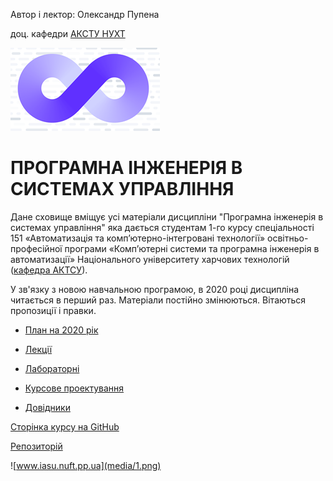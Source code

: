 Автор і лектор: Олександр Пупена

доц. кафедри [АКСТУ НУХТ](http://www.iasu-nuft.pp.ua/) 

![](media/Devops.png)

# ПРОГРАМНА ІНЖЕНЕРІЯ В СИСТЕМАХ УПРАВЛІННЯ 

Дане сховище вміщує усі матеріали дисципліни "Програмна інженерія в системах управління" яка  дається студентам 1-го курсу спеціальності 151 «Автоматизація та комп’ютерно-інтегровані технології» освітньо-професійної програми «Комп’ютерні системи та програмна інженерія в автоматизації» Національного університету харчових технологій ([кафедра АКТСУ](http://www.iasu-nuft.pp.ua/)). 

У зв'язку з новою навчальною програмою, в 2020 році дисципліна читається в перший раз. Матеріали постійно змінюються. Вітаються пропозиції і правки.

- [План на 2020 рік](план2020.md)

- [Лекції](Лекц)

- [Лабораторні](Лабор)

- [Курсове проектування](Курсовий)

- [Довідники](Довідники)



[Сторінка курсу на GitHub](https://pupenasan.github.io/ProgIngContrSystems)

[Репозиторій](https://github.com/pupenasan/ProgIngContrSystems)

![www.iasu.nuft.pp.ua](media/1.png)